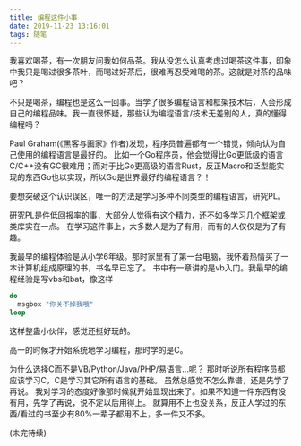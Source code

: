```yaml
---
title: 编程这件小事
date: 2019-11-23 13:16:01
tags: 随笔
---
```


我喜欢喝茶，有一次朋友问我如何品茶。我从没怎么认真考虑过喝茶这件事，印象中我只是喝过很多茶叶，而喝过好茶后，很难再忍受难喝的茶。这就是对茶的品味吧？

不只是喝茶，编程也是这么一回事。当学了很多编程语言和框架技术后，人会形成自己的编程品味。我一直很怀疑，那些认为编程语言/技术无差别的人，真的懂得编程吗？

Paul Graham(《黑客与画家》作者)发现，程序员普遍都有一个错觉，倾向认为自己使用的编程语言是最好的。
比如一个Go程序员，他会觉得比Go更低级的语言C/C++没有GC很难用；而对于比Go更高级的语言Rust，反正Macro和泛型能实现的东西Go也以实现，所以Go是世界最好的编程语言？！

要想突破这个认识误区，唯一的方法是学习多种不同类型的编程语言，研究PL。

研究PL是件低回报率的事，大部分人觉得有这个精力，还不如多学习几个框架或类库实在一点。
在学习这件事上，大多数人是为了有用，而有的人仅仅是为了有趣。

我最早的编程体验是从小学6年级。那时家里有了第一台电脑，我怀着热情买了一本计算机组成原理的书，书名早已忘了。
书中有一章讲的是vb入门。我最早的编程经验是写vbs和bat，像这样

```vb
do
  msgbox "你关不掉我哦"
loop
```

这样整蛊小伙伴，感觉还挺好玩的。

高一的时候才开始系统地学习编程，那时学的是C。

为什么选择C而不是VB/Python/Java/PHP/易语言...呢？
那时听说所有程序员都应该学习C，C是学习其它所有语言的基础。
虽然总感觉不怎么靠谱，还是先学了再说。
我对学习的态度好像那时候就开始显现出来了。如果不知道一件东西有没有用，先学了再说，说不定以后用得上。
就算用不上也没关系，反正人学过的东西/看过的书至少有80%一辈子都用不上，多一件又不多。

(未完待续)